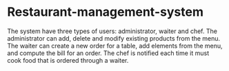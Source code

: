 # Restaurant-management-system
The system have three types of users: administrator, waiter and chef. The administrator can add, delete and modify existing products from the menu. The waiter can create a new order for a table, add elements from the menu, and compute the bill for an order. The chef is notified each time it must cook food that is ordered through a waiter.
